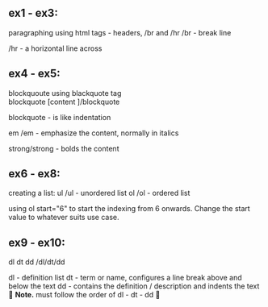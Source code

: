 ## ex1 - ex3:

paragraphing using html tags - headers, /br and /hr
/br - break line

/hr - a horizontal line across

## ex4 - ex5:

blockquoute using blackquote tag  
 blockquote [content ]/blockquote

blockquote - is like indentation

em /em - emphasize the content, normally in italics

strong/strong - bolds the content

## ex6 - ex8:

creating a list:
ul /ul - unordered list
ol /ol - ordered list

using ol start="6" to start the indexing from 6 onwards. Change the start value to whatever suits use case.

## ex9 - ex10:

dl dt dd /dl/dt/dd

dl - definition list
dt - term or name, configures a line break above and below the text
dd - contains the definition / description and indents the text
:rotating_light:
**Note.** must follow the order of dl - dt - dd :rotating_light:
